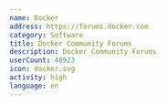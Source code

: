 ```yaml
---
name: Docker
address: https://forums.docker.com
category: Software
title: Docker Community Forums
description: Docker Community Forums
userCount: 48923
icon: docker.svg
activity: high
language: en
---
```

